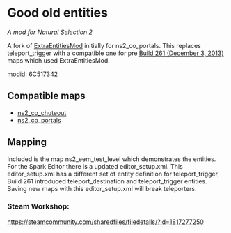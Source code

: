 # Good old entities
*A mod for Natural Selection 2*

A fork of [ExtraEntitiesMod](steamcommunity.com/sharedfiles/filedetails/?id=107977815) initially for ns2_co_portals.
This replaces teleport_trigger with a compatible one for pre [Build 261 (December 3, 2013)](https://wiki.naturalselection2.com/view/Patches/Build_261#SDK)  maps which used ExtraEntitiesMod.

modid: 6C517342

## Compatible maps
- [ns2_co_chuteout](https://steamcommunity.com/sharedfiles/filedetails/?id=144443947)
- [ns2_co_portals](https://steamcommunity.com/sharedfiles/filedetails/?id=148929224)

## Mapping
Included is the map ns2_eem_test_level which demonstrates the entities. For the Spark Editor there is a updated editor_setup.xml. This editor_setup.xml has a different set of entity definition for teleport_trigger, Build 261 introduced teleport_destination and teleport_trigger entities. Saving new maps with this editor_setup.xml will break teleporters.

### Steam Workshop: 
https://steamcommunity.com/sharedfiles/filedetails/?id=1817277250